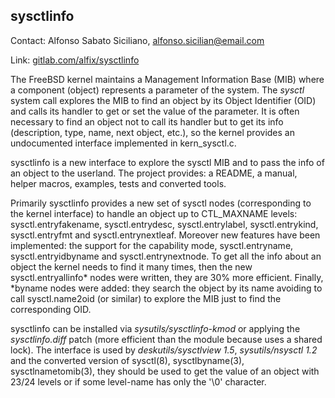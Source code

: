 ## sysctlinfo ##

Contact: Alfonso Sabato Siciliano, <alfonso.sicilian@email.com>  

Link:	 [gitlab.com/alfix/sysctlinfo](https://gitlab.com/alfix/sysctlinfo)    

The FreeBSD kernel maintains a Management Information Base (MIB) where a 
component (object) represents a parameter of the system. The _sysctl_ system 
call explores the MIB to find an object by its Object Identifier (OID) and 
calls its handler to get or set the value of the parameter. It is often 
necessary to find an object not to call its handler but to get its info 
(description, type, name, next object, etc.), so the kernel provides an 
undocumented interface implemented in kern\_sysctl.c.

sysctlinfo is a new interface to explore the sysctl MIB and to pass the info
of an object to the userland. The project provides: a README, a manual, helper 
macros, examples, tests and converted tools.

Primarily sysctlinfo provides a new set of sysctl nodes (corresponding to the 
kernel interface) to handle an object up to CTL\_MAXNAME levels:
sysctl.entryfakename, sysctl.entrydesc, sysctl.entrylabel, sysctl.entrykind, 
sysctl.entryfmt and sysctl.entrynextleaf. Moreover new features have been 
implemented: the support for the capability mode, sysctl.entryname, 
sysctl.entryidbyname and sysctl.entrynextnode. To get all the info about an 
object the kernel needs to find it many times, then the new 
sysctl.entryallinfo\* nodes were written, they are 30% more efficient. Finally, 
\*byname nodes were added: they search the object by its name avoiding to call 
sysctl.name2oid (or similar) to explore the MIB just to find the corresponding 
OID.

sysctlinfo can be installed via _sysutils/sysctlinfo-kmod_ or applying the 
_sysctlinfo.diff_ patch (more efficient than the module because uses a shared 
lock). The interface is used by _deskutils/sysctlview 1.5_, 
_sysutils/nsysctl 1.2_ and the converted version of sysctl(8), sysctlbyname(3), 
sysctlnametomib(3), they should be used to get the value of an object with 23/24 
levels or if some level-name has only the '\0' character.
